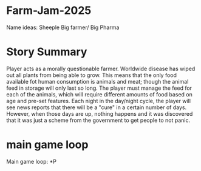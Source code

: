 # Farm-Jam-2025


Name ideas:
Sheeple
Big farmer/ Big Pharma

# Story Summary
Player acts as a morally questionable farmer. Worldwide disease has wiped out all plants from being able to grow. This means that the only food available fot human consumption is animals and meat; though the animal feed in storage will only last so long. The player must manage the feed for each of the animals, which will require different amounts of food based on age and pre-set features. 
Each night in the day/night cycle, the player will see news reports that there will be a "cure" in a certain number of days. However, when those days are up, nothing happens and it was discovered that it was just a scheme from the government to get people to not panic. 
# main game loop
Main game loop:
*P

